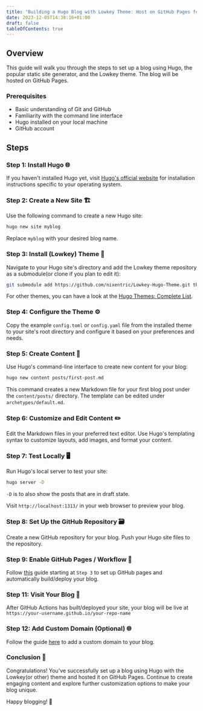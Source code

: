 ```yaml
---
title: "Building a Hugo Blog with Lowkey Theme: Host on GitHub Pages for Free"
date: 2023-12-05T14:38:16+01:00
draft: false
tableOfContents: true
---
```


## Overview
This guide will walk you through the steps to set up a blog using Hugo, the popular static site generator, and the Lowkey theme. The blog will be hosted on GitHub Pages.

### Prerequisites
- Basic understanding of Git and GitHub
- Familiarity with the command line interface
- Hugo installed on your local machine
- GitHub account

## Steps

### Step 1: Install Hugo 🌐
If you haven't installed Hugo yet, visit [Hugo's official website](https://gohugo.io/getting-started/installing/) for installation instructions specific to your operating system.

### Step 2: Create a New Site 🏗️
Use the following command to create a new Hugo site:

```bash
hugo new site myblog
```

Replace `myblog` with your desired blog name.

### Step 3: Install (Lowkey) Theme 🎨
Navigate to your Hugo site's directory and add the Lowkey theme repository as a submodule(or clone if you plan to edit it):

```bash
git submodule add https://github.com/nixentric/Lowkey-Hugo-Theme.git themes/lowkey
```

For other themes, you can have a look at the [Hugo Themes: Complete List](https://themes.gohugo.io/).

### Step 4: Configure the Theme ⚙️
Copy the example `config.toml` or `config.yaml` file from the installed theme to your site's root directory and configure it based on your preferences and needs.

### Step 5: Create Content 📝
Use Hugo's command-line interface to create new content for your blog:

```bash
hugo new content posts/first-post.md
```

This command creates a new Markdown file for your first blog post under the `content/posts/` directory. The template can be edited under `archetypes/default.md`.

### Step 6: Customize and Edit Content ✏️
Edit the Markdown files in your preferred text editor. Use Hugo's templating syntax to customize layouts, add images, and format your content.

### Step 7: Test Locally 🖥️
Run Hugo's local server to test your site:

```bash
hugo server -D
```

`-D` is to also show the posts that are in draft state.

Visit `http://localhost:1313/` in your web browser to preview your blog.

### Step 8: Set Up the GitHub Repository 🗃️
Create a new GitHub repository for your blog. Push your Hugo site files to the repository.

### Step 9: Enable GitHub Pages / Workflow 🔄
Follow [this](https://gohugo.io/hosting-and-deployment/hosting-on-github/) guide starting at `Step 3` to set up GitHub pages and automatically build/deploy your blog.


### Step 11: Visit Your Blog 👀
After GitHub Actions has built/deployed your site, your blog will be live at `https://your-username.github.io/your-repo-name`

### Step 12: Add Custom Domain (Optional) 🌐
Follow the guide [here](https://docs.github.com/en/pages/configuring-a-custom-domain-for-your-github-pages-site/about-custom-domains-and-github-pages) to add a custom domain to your blog.

### Conclusion 🎉
Congratulations! You've successfully set up a blog using Hugo with the Lowkey(or other) theme and hosted it on GitHub Pages. Continue to create engaging content and explore further customization options to make your blog unique.

Happy blogging! 🚀